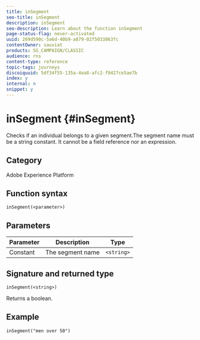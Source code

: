 ```yaml
---
title: inSegment
seo-title: inSegment
description: inSegment
seo-description: Learn about the function inSegment
page-status-flag: never-activated
uuid: 269d590c-5a6d-40b9-a879-02f5033863fc
contentOwner: sauviat
products: SG_CAMPAIGN/CLASSIC
audience: rns
content-type: reference
topic-tags: journeys
discoiquuid: 5df34f55-135a-4ea8-afc2-f9427ce5ae7b
index: y
internal: n
snippet: y
---
```


# inSegment {#inSegment}

Checks if an individual belongs to a given segment.The segment name must be a string constant. It cannot be a field reference nor an expression.

## Category

Adobe Experience Platform

## Function syntax

`inSegment(<parameter>)`

## Parameters

|Parameter|Description|Type|
|--- |--- |--- |
|Constant|The segment name |`<string>`|

## Signature and returned type

`inSegment(<string>)`

Returns a boolean.

## Example

`inSegment("men over 50")`
